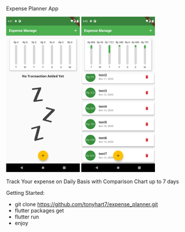 Expense Planner App 


<img src="https://raw.githubusercontent.com/tonyhart7/expense_planner/assets/image/test1.png" alt="drawing" width="200"/>  <img src="https://raw.githubusercontent.com/tonyhart7/expense_planner/assets/image/test2.png" alt="drawing" width="200"/>

Track Your expense on Daily Basis with Comparison Chart up to 7 days 

Getting Started: 

- git clone https://github.com/tonyhart7/expense_planner.git
- flutter packages get
- flutter run 
- enjoy
